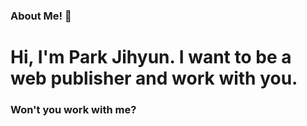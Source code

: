 ### About Me! 👋

<h1>Hi, I'm Park Jihyun. I want to be a web publisher and work with you.</h1>
<h3>Won't you work with me?</h3>

